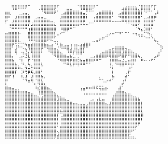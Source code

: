 ⠀⠀⠀⠀⠀⠀⠀⠀⠀⠀⠀⠀⠀⠀⠀⠀
 ⠀⠀⢻⣿⠿⠿⠟⠉⠀⠀⢀⣿⣿⣿⣿⡿⠋⠀⠀⣀⣀⠀⠈⢻⣿⣿⣿⠟⠉⠀⠀⠀⠀⠀⠀⠀⣠⣴⣶⣶⣦⡈⣿⣿⣿⠋⡏⠀
⣶⣆⠀⠀⢀⣠⣤⡀⠀⠀⠀⠈⠻⠿⠿⠟⠁⢀⣴⣿⣿⣿⣿⣶⣤⡉⠉⠁⣠⣶⣿⣿⣿⡆⠀⣠⣾⣿⣿⣿⣿⣿⡇⠙⠉⠁⢠⠇⠀
⣿⠃⢀⣼⣿⣿⣿⣿⠀⣠⣶⣶⣤⣀⠀⠀⠀⣼⣿⣿⣿⣿⣿⣿⣿⠇⠀⢰⣿⣿⣿⣿⣿⠁⠀⠙⣿⣿⣿⣿⣿⣿⠁⣤⣾⣿⡟⠀⠀
⠃⢠⣾⣿⣿⣿⣿⡟⣰⣿⣿⣿⣿⣿⣿⣆⠀⣿⣿⣿⣿⣿⣿⠿⠯⠤⠒⠊⠉⠉⠉⠉⠉⠉⠉⠉⠉⠙⠛⢿⣿⠟⠀⣿⣿⣿⠀⠀⠀
⠀⠈⠛⠛⠛⠛⠛⢰⣿⣿⣿⣿⣿⣿⣿⣿⠀⠸⣿⡿⠛⠉⠀⠀⠀⠀⠀⠀⠀⠀⠀⠀⠀⠀⠀⠀⠀⠀⠀⠀⠈⠳⣄⣹⣿⠃⠀⠀⠀
⣶⣿⣿⣿⡗⠀⠀⣿⣿⣿⣿⣿⣿⣿⣿⣇⠤⠊⠁⠀⠀⠀⠀⠀⠀⠀⠀⠀⠀⠀⠀⣠⠔⠒⠉⠙⠁⠉⠁⠐⠲⢤⣤⡉⠳⡄⠀⠀⠀
⣿⣿⣿⣿⣇⠀⠀⠹⠿⢿⣿⣿⣿⠟⠯⣁⡀⠀⠀⠀⠀⠀⠀⠀⠀⠀⠀⣀⣤⠖⠋⠀⠀⠀⠀⠀⠀⠀⠀⠀⠀⠀⠀⠈⠉⠈⢦⡀⠀
⣿⣿⡟⢩⣍⡉⠳⣶⣾⣿⣿⣿⣷⣦⣴⠈⢃⣷⣠⣤⢰⢰⡦⣴⣾⣿⠇⠀⠀⠀⠀⠀⠀⠀⣀⣀⣀⠀⠀⠀⠀⠀⠀⠀⠀⠀⠀⠑⣄
⣿⣿⠀⣾⠀⣈⠳⡘⣿⣿⣿⡏⠀⠹⣿⣿⣦⡈⠉⢻⣾⡼⣷⣿⡇⠀⠀⠀⠀⠀⣀⣤⣶⣯⣿⣿⢻⣽⣶⣄⠀⠀⠀⠀⠀⠀⠀⢀⠎
⣿⣿⡄⠈⢀⡬⣙⣇⢸⣿⣿⠀⠀⠀⠈⠻⣿⣿⣶⣤⣦⣁⢉⠉⠀⠀⢀⣠⣶⣾⣿⡿⢿⣿⣾⠟⣿⡟⠛⣿⣿⢦⡀⠀⠀⠀⣠⠞⠀
⣿⣿⣷⡀⠈⣇⠀⡏⠈⣿⣿⡀⠀⠀⠀⠀⠈⠻⣿⣻⡟⣿⣯⣷⣶⣿⡿⠟⠛⠉⠀⠀⢸⠿⣿⣶⣬⣤⣶⣿⠇⠀⠛⠒⠐⠋⠁⠀⠀
⣿⣿⣿⣿⣦⡈⢦⣙⠦⣿⣿⠓⠀⠀⠀⠀⠀⠀⠀⠉⠓⠋⠙⠉⠉⠀⠀⠀⠀⠀⠀⠀⠸⡆⠈⠙⠛⠉⢩⠏⠀⠀⠀⠀⠀⠀⠀⠀⠀
⣿⣿⣿⡏⠀⡹⢛⡿⢯⣸⣿⠃⠀⠀⠀⠀⠀⠀⠀⠀⠀⠀⠀⠀⠀⠀⠀⠀⠀⠀⠀⠀⠀⡇⠀⠀⠀⢀⡟⠀⠀⠀⠀⠀⠀⠀⠀⠀⠀
⣿⠏⠸⠀⠀⢧⣼⠀⣼⢸⣿⡷⠄⠀⠀⠀⠀⠀⠀⠀⠀⠀⠀⠀⠀⠀⠀⠀⠀⣄⡀⠀⢀⡷⠀⠀⠀⡾⠁⠀⠀⠀⠀⠀⠀⠀⠀⠀⠀
⡏⠀⠀⠀⠀⠀⠈⠛⠙⡄⢿⣷⡄⠀⠀⠀⠀⠀⠀⠀⠀⠀⠀⠀⠀⠀⠀⠀⠀⠀⠐⠊⠉⠀⠀⠀⡼⠁⠀⠀⠀⠀⠀⠀⠀⠀⠀⠀⠀
⣿⣶⣤⣀⡀⠀⠀⠀⠀⠸⣎⣿⣿⣦⡀⠀⠀⠀⠀⠀⠀⠀⠀⢠⣤⠶⠶⠿⠯⢭⣥⡦⠀⠀⠀⣼⠁⠀⠀⠀⠀⠀⠀⠀⠀⠀⠀⠀⠀
⣿⣿⣿⣿⣿⣿⣿⣶⣤⣀⠸⠿⣿⣿⣿⣦⡀⠀⠀⠀⠀⠀⠀⠀⠠⠤⠤⠤⠤⠤⠤⠄⠀⢀⣼⣿⣿⣦⣤⡀⠀⠀⠀⠀⠀⠀⠀⠀⠀
⣿⣿⣿⣿⣿⣿⣿⣿⣿⣿⣷⣾⣿⣿⣿⣿⣹⣷⣦⣀⠀⠀⠀⠀⠀⠀⢀⡄⢠⣆⣤⠀⠀⣾⣿⣿⣿⣿⣿⣿⣷⣦⠀⠀⠀⠀⠀⠀⠀
⣿⣿⣿⣿⣿⣿⣿⣿⣿⣿⣿⣿⣿⣿⣿⣿⣿⣿⣿⣿⣿⣶⣦⣤⣤⣠⣿⣿⣿⣿⣿⣦⣼⣿⣿⣿⣿⣿⣿⣿⣿⣿⡇⠀⠀⠀⠀⠀⠀
⣿⣿⣿⣿⣿⣿⣿⣿⣿⣿⣿⣿⣿⣿⣿⣿⣿⣝⣿⣿⣿⣿⣿⣿⣿⣿⣿⣿⣿⣿⣿⣿⣿⣿⣿⣿⣿⣿⣿⣿⣿⣿⡇⠀⠀⠀⠀⠀⠀
⣿⣿⣿⣿⣿⣿⣿⣿⣿⣿⣿⣿⣿⣿⣿⣿⡏⢉⣿⣿⣿⣿⣿⣿⣿⣿⣿⣿⣿⣿⣿⣿⣿⣿⣿⣿⣿⣿⣿⣿⣿⣿⣿⠀⠀⠀⠀⠀⠀
⣿⣿⣿⣿⣿⣿⣿⣿⣿⣿⣿⣿⣿⣿⣿⣿⡇⢸⣿⣿⣿⣿⣿⣿⣿⣿⣿⣿⣿⣿⣿⣿⣿⣿⣿⣿⣿⣿⣿⣿⣿⣿⠇⠀⠀⠀⠀⠀⠀
⣿⣿⣿⣿⣿⣿⣿⣿⣿⣿⣿⣿⣿⣿⣿⣿⠇⣼⣿⣿⣿⣿⣿⣿⣿⣿⣿⣿⣿⣿⣿⣿⣿⣿⣿⣿⣿⣿⣿⣿⡿⠋⠀⠀⠀⠀⠀⠀⠀
⣿⣿⣿⣿⣿⣿⣿⣿⣿⣿⣿⣿⣿⣿⣿⣿⢄⣿⣿⣿⣿⣿⣿⣿⣿⣿⣿⣿⣿⣿⣿⣿⣿⣿⣿⣿⣿⣿⣿⠟⠁⠀⠀⠀⠀⠀⠀⠀⠀
⣿⣿⣿⣿⣿⣿⣿⣿⣿⣿⣿⣿⣿⣿⣿⡿⣾⣿⣿⣿⣿⣿⣿⣿⣿⣿⣿⣿⣿⣿⣿⣿⣿⣿⣿⣿⣿⣿⣯⣤⡀⠀⠀⠀⠀⠀⠀⠀⠀
